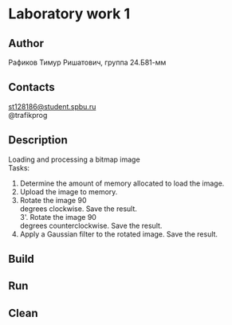 # Laboratory work 1
## Author
Рафиков Тимур Ришатович, группа 24.Б81-мм
## Contacts
st128186@student.spbu.ru  
@trafikprog
## Description
Loading and processing a bitmap image  
Tasks:  
1. Determine the amount of memory allocated to load the image.  
2. Upload the image to memory.  
3. Rotate the image 90  
degrees clockwise. Save the result.  
3'. Rotate the image 90  
degrees counterclockwise. Save the result.  
4. Apply a Gaussian filter to the rotated image. Save the result.  

## Build

## Run

## Clean
